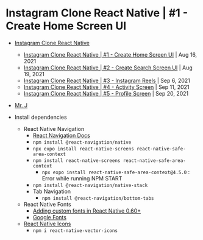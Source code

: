 # Instagram Clone React Native | #1 - Create Home Screen UI

- [Instagram Clone React Native](https://www.youtube.com/playlist?list=PL3JOXEcJ9o8TMjT9F_5-kdVc9D63pctGU)
  - [Instagram Clone React Native | #1 - Create Home Screen UI](https://www.youtube.com/watch?v=mCBoOpJNGCU) | Aug 16, 2021
  - [Instagram Clone React Native | #2 - Create Search Screen UI](https://www.youtube.com/watch?v=9uFlwBpLNyw) | Aug 19, 2021
  - [Instagram Clone React Native | #3 - Instagram Reels](https://www.youtube.com/watch?v=tO6UuiIWHCI) | Sep 6, 2021
  - [Instagram Clone React Native | #4 - Activity Screen](https://www.youtube.com/watch?v=JgIUwVFArsk) | Sep 11, 2021
  - [Instagram Clone React Native | #5 - Profile Screen](https://www.youtube.com/watch?v=NiC_XnYrbYs) | Sep 20, 2021
- [Mr. J](https://www.youtube.com/@mr.j5495)

- Install dependencies
  - React Native Navigation
    - [React Navigation Docs](https://reactnavigation.org/docs/getting-started)
    - `npm install @react-navigation/native`
    - `npx expo install react-native-screens react-native-safe-area-context`
    - `npm install react-native-screens react-native-safe-area-context`
      - `npx expo install react-native-safe-area-context@4.5.0` : Error while running NPM START
    - `npm install @react-navigation/native-stack`
    - Tab Navigation
      - `npm install @react-navigation/bottom-tabs`
  - React Native Fonts
    - [Adding custom fonts in React Native 0.60+](https://academy.bigbinary.com/learn-react-native/adding-custom-fonts-in-react-native-0-60)
    - [Google Fonts](https://fonts.google.com/)
  - [React Native Icons](https://www.npmjs.com/package/react-native-vector-icons)
    - `npm i react-native-vector-icons`
